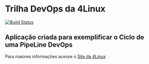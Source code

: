 # Trilha DevOps da 4Linux

<!-- Altere a Flag abaixo com sua URL do Travis -->
[![Build Status](https://travis-ci.com/caiooli/DevOpsLab-HelloWorld.svg?branch=master)](https://travis-ci.com/caiooli/DevOpsLab-HelloWorld)

## Aplicação criada para exemplificar o Ciclo de uma PipeLine DevOps


Para maiores informações acesse o [Site da 4Linux](https://www.4linux.com.br/cursos/devops)
